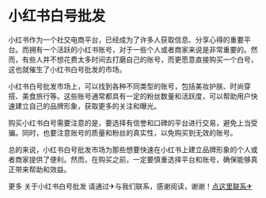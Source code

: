 # 小红书白号批发

小红书作为一个社交电商平台，已经成为了许多人获取信息、分享心得的重要平台。而拥有一个活跃的小红书账号，对于一些个人或者商家来说是非常重要的。然而，有些人并不想花费太多时间去打磨自己的账号，而更愿意直接购买一个白号，这也就催生了小红书白号批发的市场。

小红书白号批发市场上，可以找到各种不同类型的账号，包括美妆护肤、时尚穿搭、美食旅行等。这些账号通常都具有一定的粉丝数量和活跃度，可以帮助用户快速建立自己的品牌形象，获取更多的关注和曝光。

购买小红书白号需要注意的是，要选择有信誉和口碑的平台进行交易，避免上当受骗。同时，也要注意账号的质量和粉丝的真实性，以免购买到无效的账号。

总的来说，小红书白号批发市场为那些想要快速在小红书上建立品牌形象的个人或者商家提供了便利。然而，在购买之前，一定要慎重选择平台和账号，确保能够真正带来帮助和效益。

更多 关于小红书白号批发 请通过✈与我们联系，感谢阅读，谢谢！[点这里联系✈](https://abc.k02.cc)
